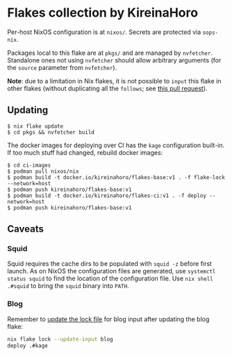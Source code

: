 # Flakes collection by KireinaHoro

Per-host NixOS configuration is at `nixos/`.  Secrets are protected via `sops-nix`.

Packages local to this flake are at `pkgs/` and are managed by `nvfetcher`.  Standalone ones not using `nvfetcher` should allow arbitrary arguments (for the `source` parameter from `nvfetcher`).

**Note**: due to a limitation in Nix flakes, it is not possible to `input` this flake in other flakes (without duplicating all the `follows`; see [this pull request](https://github.com/NixOS/nix/pull/4641)).

## Updating

```shell
$ nix flake update
$ cd pkgs && nvfetcher build
```

The docker images for deploying over CI has the `kage` configuration built-in.  If too much stuff had changed, rebuild docker images:

```shell
$ cd ci-images
$ podman pull nixos/nix
$ podman build -t docker.io/kireinahoro/flakes-base:v1 . -f flake-lock --network=host
$ podman push kireinahoro/flakes-base:v1
$ podman build -t docker.io/kireinahoro/flakes-ci:v1 . -f deploy --network=host
$ podman push kireinahoro/flakes-base:v1
```

## Caveats

### Squid

Squid requires the cache dirs to be populated with `squid -z` before first launch.  As on NixOS the configuration files are generated, use `systemctl status squid` to find the location of the configuration file.  Use `nix shell .#squid` to bring the `squid` binary into `PATH`.

### Blog

Remember to [update the lock file](https://t.me/c/1415471266/1015) for blog input after updating the blog flake:

```bash
nix flake lock --update-input blog
deploy .#kage
```
